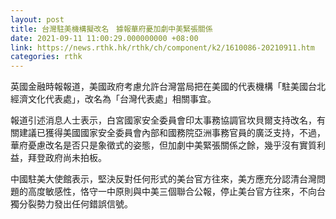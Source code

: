 ```yaml
---
layout: post
title: 台灣駐美機構擬改名　據報華府憂加劇中美緊張關係
date: 2021-09-11 11:00:29.000000000 +08:00
link: https://news.rthk.hk/rthk/ch/component/k2/1610086-20210911.htm
categories: rthk
---
```


英國金融時報報道，美國政府考慮允許台灣當局把在美國的代表機構「駐美國台北經濟文化代表處」，改名為「台灣代表處」相關事宜。

報道引述消息人士表示，白宮國家安全委員會印太事務協調官坎貝爾支持改名，有關建議已獲得美國國家安全委員會內部和國務院亞洲事務官員的廣泛支持，不過，華府憂慮改名是否只是象徵式的姿態，但加劇中美緊張關係之餘，幾乎沒有實質利益，拜登政府尚未拍板。

中國駐美大使館表示，堅決反對任何形式的美台官方往來，美方應充分認清台灣問題的高度敏感性，恪守一中原則與中美三個聯合公報，停止美台官方往來，不向台獨分裂勢力發出任何錯誤信號。
